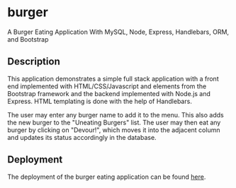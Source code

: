 # burger
A Burger Eating Application With MySQL, Node, Express, Handlebars, ORM, and Bootstrap

## Description

This application demonstrates a simple full stack application with a front end implemented with HTML/CSS/Javascript and elements from the Bootstrap framework and the backend implemented with Node.js and Express. HTML templating is done with the help of Handlebars.

The user may enter any burger name to add it to the menu. This also adds the new burger to the "Uneating Burgers" list. The user may then eat any burger by clicking on "Devour!", which moves it into the adjacent column and updates its status accordingly in the database.

## Deployment

The deployment of the burger eating application can be found [here](https://mighty-scrubland-75297.herokuapp.com/).
